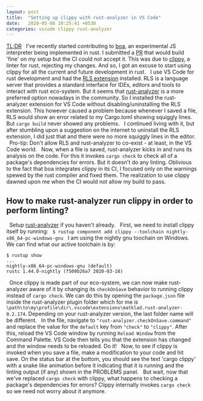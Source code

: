 ```yaml
---
layout: post
title:  "Setting up clippy with rust-analyzer in VS Code"
date:   2020-05-08 10:25:41 +0530
categories: vscode clippy rust-analyzer
---
```

[TL;DR](#perform)
&nbsp;
I've recently started contributing to [boa](https://github.com/jasonwilliams/boa), an experimental JS interpreter being implemented in rust. I submitted a [PR](https://github.com/jasonwilliams/boa/pull/410) that would build 'fine' on my setup but the CI could not accept it. This was due to [clippy](https://github.com/rust-lang/rust-clippy), a linter for rust, rejecting my changes. And so, I got an excuse to start using clippy for all the current and future development in rust.
&nbsp;
I use VS Code for rust development and had the [RLS extension](https://github.com/rust-lang/rls-vscode) installed. RLS is a language server that provides a standard interface for IDEs, editors and tools to interact with rust eco-system. But it seems that [rust-analyzer](https://github.com/rust-analyzer/rust-analyzer) is a more preferred option nowadays in the community. So I installed the rust-analyzer extension for VS Code without disabling/uninstalling the RLS extension. This however caused a problem because whenever I saved a file, RLS would show an error related to my Cargo.toml showing squiggly lines. But `cargo build` never showed any problems. 
&nbsp;
I continued living with it, but after stumbling upon a suggestion on the internet to uninstall the RLS extension, I did just that and there were no more squiggly lines in the editor. 
&nbsp;
Pro-tip: Don't allow RLS and rust-analyzer to co-exist - at least, in the VS Code world.
&nbsp;
Now, when a file is saved, rust-analyzer kicks in and runs its analysis on the code. For this it invokes `cargo check` to check all of a package's dependencies for errors. But it doesn't do any linting. Oblivious to the fact that boa integrates clippy in its CI, I focused only on the warnings spewed by the rust compiler and fixed them. The realization to use clippy dawned upon me when the CI would not allow my build to pass.
&nbsp;
## How to make rust-analyzer run clippy in order to perform linting? <a name="perform"></a>
&nbsp;
Setup [rust-analyzer](https://marketplace.visualstudio.com/items?itemName=matklad.rust-analyzer) if you haven't already.
&nbsp;
First, we need to install clippy itself by running:
&nbsp;
`$ rustup component add clippy --toolchain nightly-x86_64-pc-windows-gnu`
&nbsp;
I am using the nightly gnu toochain on Windows. We can find what our active toolchain is by:
&nbsp;
```
$ rustup show
...
nightly-x86_64-pc-windows-gnu (default)
rustc 1.44.0-nightly (f509b26a7 2020-03-18)
```
&nbsp;
Once clippy is made part of our eco-system, we can now make rust-analyzer aware of it by changing its `checkOnSave` behavior to running clippy instead of `cargo check`. We can do this by opening the `package.json` file inside the rust-analyzer plugin folder which for me is `\path\to\my\profile\dir\.vscode\extensions\matklad.rust-analyzer-0.2.174`. Depending on your rust-analyzer version, the last folder name will be different.
&nbsp;
In the file, navigate to `"rust-analyzer.checkOnSave.command"` and replace the value for the `default` key from `"check"` to `"clippy"`. After this, reload the VS Code window by running `Reload Window` from the Command Palette. VS Code then tells you that the extension has changed and the window needs to be reloaded. Do it!
&nbsp;
Now, to see if clippy is invoked when you save a file, make a modification to your code and hit save. On the status bar at the bottom, you should see the text 'cargo clippy' with a snake like animation before it indicating that it is running and the linting output (if any) shown in the PROBLEMS panel.
&nbsp;
But wait, now that we've replaced `cargo check` with clippy, what happens to checking a package's dependencies for errors? Clippy internally invokes `cargo check` so we need not worry about it anymore.
